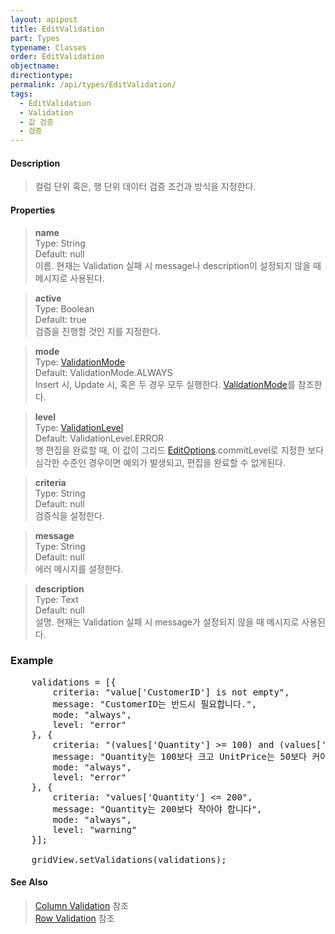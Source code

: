 ```yaml
---
layout: apipost
title: EditValidation
part: Types
typename: Classes
order: EditValidation
objectname: 
directiontype: 
permalink: /api/types/EditValidation/
tags: 
  - EditValidation
  - Validation
  - 값 검증
  - 검증   
---
```


#### Description

> 컬럼 단위 혹은, 행 단위 데이터 검증 조건과 방식을 지정한다.

#### Properties

> **name**  
> Type: String   
> Default: null      
> 이름. 현재는 Validation 실패 시 message나 description이 설정되지 않을 때 메시지로 사용된다.

> **active**  
> Type: Boolean   
> Default:  true  
> 검증을 진행할 것인 지를 지정한다.    

> **mode**  
> Type: [ValidationMode](/api/types/ValidationMode/)  
> Default: ValidationMode.ALWAYS   
> Insert 시, Update 시, 혹은 두 경우 모두 실행한다. [ValidationMode](/api/types/ValidationMode/)를 참조한다.   

> **level**  
> Type: [ValidationLevel](/api/types/ValidationLevel/)   
> Default: ValidationLevel.ERROR   
> 행 편집을 완료할 때, 이 값이 그리드 [EditOptions](/api/types/EditOptions/).commitLevel로 지정한 보다 심각한 수준인 경우이면 예외가 발생되고, 편집을 완료할 수 없게된다.  

> **criteria**  
> Type: String   
> Default: null      
> 검증식을 설정한다.      

> **message**  
> Type: String   
> Default: null      
> 에러 메시지를 설정한다.       

> **description**  
> Type: Text  
> Default: null   
> 설명. 현재는 Validation 실패 시 message가 설정되지 않을 때 메시지로 사용된다.     

### Example  

<pre class="prettyprint">
    validations = [{
        criteria: "value['CustomerID'] is not empty",
        message: "CustomerID는 반드시 필요합니다.",
        mode: "always",
        level: "error"
    }, {
        criteria: "(values['Quantity'] >= 100) and (values['UnitPrice'] >= 50)",
        message: "Quantity는 100보다 크고 UnitPrice는 50보다 커야합니다!",
        mode: "always",
        level: "error"
    }, {
        criteria: "values['Quantity'] <= 200",
        message: "Quantity는 200보다 작아야 합니다",
        mode: "always",
        level: "warning"
    }];
 
    gridView.setValidations(validations);
</pre>

#### See Also

> [Column Validation](http://demo.realgrid.com/Demo/EditColumnValidation) 참조  
> [Row Validation](http://demo.realgrid.com/Demo/EditRowValidation) 참조  

